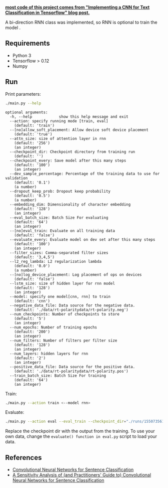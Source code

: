 **[most code of this project comes from "Implementing a CNN for Text Classification in Tensorflow" blog post.](http://www.wildml.com/2015/12/implementing-a-cnn-for-text-classification-in-tensorflow/)**

A bi-direction RNN class was implemented,  so RNN is optional to train the model .   

## Requirements

- Python 3
- Tensorflow > 0.12
- Numpy

## Run

Print parameters:

```bash
./main.py --help
```

```
optional arguments:
  -h, --help            show this help message and exit
  --action: specify running mode [train, eval]
    (default: 'train')
  --[no]allow_soft_placement: Allow device soft device placement
    (default: 'true')
  --attn_size: size of attention layer in rnn
    (default: '256')
    (an integer)
  --checkpoint_dir: Checkpoint directory from training run
    (default: '')
  --checkpoint_every: Save model after this many steps
    (default: '100')
    (an integer)
  --dev_sample_percentage: Percentage of the training data to use for validation
    (default: '0.1')
    (a number)
  --dropout_keep_prob: Dropout keep probability
    (default: '0.5')
    (a number)
  --embedding_dim: Dimensionality of character embedding
    (default: '128')
    (an integer)
  --eval_batch_size: Batch Size For evaluating
    (default: '64')
    (an integer)
  --[no]eval_train: Evaluate on all training data
    (default: 'false')
  --evaluate_every: Evaluate model on dev set after this many steps
    (default: '100')
    (an integer)
  --filter_sizes: Comma-separated filter sizes
    (default: '3,4,5')
  --l2_reg_lambda: L2 regularization lambda
    (default: '0.0')
    (a number)
  --[no]log_device_placement: Log placement of ops on devices
    (default: 'false')
  --lstm_size: size of hidden layer for rnn model
    (default: '128')
    (an integer)
  --model: specify one model[cnn, rnn] to train
    (default: 'cnn')
  --negative_data_file: Data source for the negative data.
    (default: './data/rt-polaritydata/rt-polarity.neg')
  --num_checkpoints: Number of checkpoints to store
    (default: '5')
    (an integer)
  --num_epochs: Number of training epochs
    (default: '200')
    (an integer)
  --num_filters: Number of filters per filter size
    (default: '128')
    (an integer)
  --num_layers: hidden layers for rnn
    (default: '2')
    (an integer)
  --positive_data_file: Data source for the positive data.
    (default: './data/rt-polaritydata/rt-polarity.pos')
  --train_batch_size: Batch Size For training
    (default: '64')
    (an integer)

```

Train:

```bash
./main.py --action train <--model rnn>
```

Evaluate:

```bash
./main.py --action eval --eval_train --checkpoint_dir="./runs/1550735612/checkpoints/"
```

Replace the checkpoint dir with the output from the training. To use your own data, change the `evaluate() function in eval.py` script to load your data.


## References

- [Convolutional Neural Networks for Sentence Classification](http://arxiv.org/abs/1408.5882)
- [A Sensitivity Analysis of (and Practitioners' Guide to) Convolutional Neural Networks for Sentence Classification](http://arxiv.org/abs/1510.03820)
